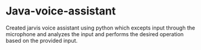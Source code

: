# Java-voice-assistant
Created jarvis voice assistant using python which excepts input through the microphone and analyzes the input and performs the desired operation based on the provided input.
